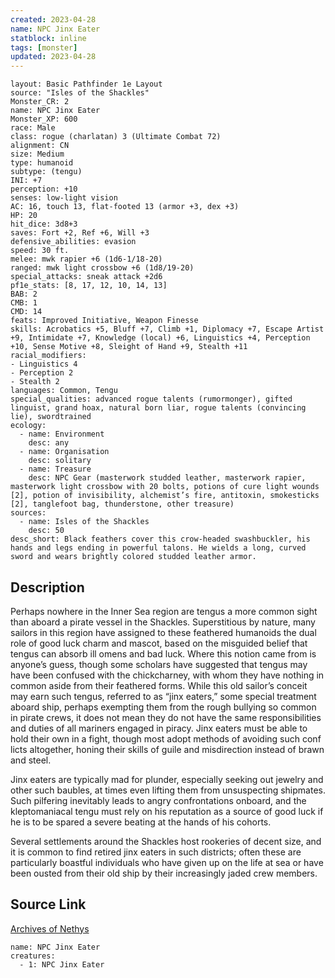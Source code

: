 ```yaml
---
created: 2023-04-28
name: NPC Jinx Eater
statblock: inline
tags: [monster]
updated: 2023-04-28
---
```

```statblock
layout: Basic Pathfinder 1e Layout
source: "Isles of the Shackles"
Monster_CR: 2
name: NPC Jinx Eater
Monster_XP: 600
race: Male
class: rogue (charlatan) 3 (Ultimate Combat 72)
alignment: CN
size: Medium
type: humanoid
subtype: (tengu)
INI: +7
perception: +10
senses: low-light vision
AC: 16, touch 13, flat-footed 13 (armor +3, dex +3)
HP: 20
hit_dice: 3d8+3
saves: Fort +2, Ref +6, Will +3
defensive_abilities: evasion
speed: 30 ft.
melee: mwk rapier +6 (1d6-1/18-20)
ranged: mwk light crossbow +6 (1d8/19-20)
special_attacks: sneak attack +2d6
pf1e_stats: [8, 17, 12, 10, 14, 13]
BAB: 2
CMB: 1
CMD: 14
feats: Improved Initiative, Weapon Finesse
skills: Acrobatics +5, Bluff +7, Climb +1, Diplomacy +7, Escape Artist +9, Intimidate +7, Knowledge (local) +6, Linguistics +4, Perception +10, Sense Motive +8, Sleight of Hand +9, Stealth +11
racial_modifiers:
- Linguistics 4
- Perception 2
- Stealth 2
languages: Common, Tengu
special_qualities: advanced rogue talents (rumormonger), gifted linguist, grand hoax, natural born liar, rogue talents (convincing lie), swordtrained
ecology:
  - name: Environment
    desc: any
  - name: Organisation
    desc: solitary
  - name: Treasure
    desc: NPC Gear (masterwork studded leather, masterwork rapier, masterwork light crossbow with 20 bolts, potions of cure light wounds [2], potion of invisibility, alchemist’s fire, antitoxin, smokesticks [2], tanglefoot bag, thunderstone, other treasure)
sources:
  - name: Isles of the Shackles
    desc: 50
desc_short: Black feathers cover this crow-headed swashbuckler, his hands and legs ending in powerful talons. He wields a long, curved sword and wears brightly colored studded leather armor.
```
## Description
Perhaps nowhere in the Inner Sea region are tengus a more common sight than aboard a pirate vessel in the Shackles. Superstitious by nature, many sailors in this region have assigned to these feathered humanoids the dual role of good luck charm and mascot, based on the misguided belief that tengus can absorb ill omens and bad luck. Where this notion came from is anyone’s guess, though some scholars have suggested that tengus may have been confused with the chickcharney, with whom they have nothing in common aside from their feathered forms. While this old sailor’s conceit may earn such tengus, referred to as “jinx eaters,” some special treatment aboard ship, perhaps exempting them from the rough bullying so common in pirate crews, it does not mean they do not have the same responsibilities and duties of all mariners engaged in piracy. Jinx eaters must be able to hold their own in a fight, though most adopt methods of avoiding such conf licts altogether, honing their skills of guile and misdirection instead of brawn and steel.

Jinx eaters are typically mad for plunder, especially seeking out jewelry and other such baubles, at times even lifting them from unsuspecting shipmates. Such pilfering inevitably leads to angry confrontations onboard, and the kleptomaniacal tengu must rely on his reputation as a source of good luck if he is to be spared a severe beating at the hands of his cohorts.

Several settlements around the Shackles host rookeries of decent size, and it is common to find retired jinx eaters in such districts; often these are particularly boastful individuals who have given up on the life at sea or have been ousted from their old ship by their increasingly jaded crew members.
## Source Link
[Archives of Nethys](https://aonprd.com/NPCDisplay.aspx?ItemName=Jinx%20Eater)
```encounter-table
name: NPC Jinx Eater
creatures:
  - 1: NPC Jinx Eater
```
